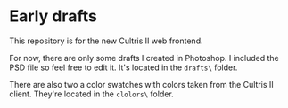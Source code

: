 # Early drafts #

This repository is for the new Cultris II web frontend.

For now, there are only some drafts I created in Photoshop. I included the PSD file so feel free to edit it. It's located in the `drafts\` folder.

There are also two a color swatches with colors taken from the Cultris II client. They're located in the `clolors\` folder. 
